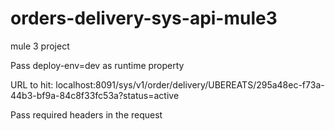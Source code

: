 # orders-delivery-sys-api-mule3
mule 3 project

Pass deploy-env=dev as runtime property

URL to hit: localhost:8091/sys/v1/order/delivery/UBEREATS/295a48ec-f73a-44b3-bf9a-84c8f33fc53a?status=active

Pass required headers in the request
